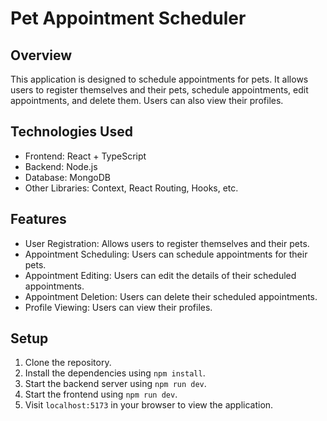 # Pet Appointment Scheduler

## Overview

This application is designed to schedule appointments for pets. It allows users to register themselves and their pets, schedule appointments, edit appointments, and delete them. Users can also view their profiles.

## Technologies Used

- Frontend: React + TypeScript
- Backend: Node.js
- Database: MongoDB
- Other Libraries: Context, React Routing, Hooks, etc.

## Features

- User Registration: Allows users to register themselves and their pets.
- Appointment Scheduling: Users can schedule appointments for their pets.
- Appointment Editing: Users can edit the details of their scheduled appointments.
- Appointment Deletion: Users can delete their scheduled appointments.
- Profile Viewing: Users can view their profiles.

## Setup

1. Clone the repository.
2. Install the dependencies using `npm install`.
3. Start the backend server using `npm run dev`.
4. Start the frontend using `npm run dev`.
5. Visit `localhost:5173` in your browser to view the application.
